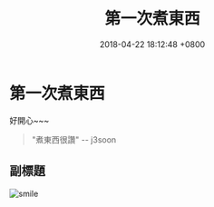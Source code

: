 ﻿---
layout: post
title:  "第一次煮東西"
date:   2018-04-22 18:12:48 +0800
tags: cooking first-time
name: first-cooking/
comments: false
---

# 第一次煮東西

好開心~~~

> "煮東西很讚" -- j3soon

## 副標題

![smile]({{site.images}}{{post.name}}smile.png)

